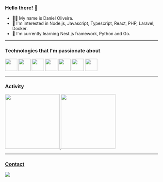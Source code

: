 ### Hello there! 👋

- 🙋‍♂️ My name is Daniel Oliveira.
- 👀 I'm interested in Node.js, Javascript, Typescript, React, PHP, Laravel, Docker.
- 🌱 I'm currently learning Nest.js framework, Python and Go.

<hr/>

### Technologies that I'm passionate about

<img src="https://cdn.jsdelivr.net/gh/devicons/devicon/icons/javascript/javascript-original.svg" width="40" height="40"/>  <img src="https://cdn.jsdelivr.net/gh/devicons/devicon/icons/nodejs/nodejs-original.svg" width="40" height="40"/>  <img src="https://cdn.jsdelivr.net/gh/devicons/devicon/icons/typescript/typescript-original.svg" width="40" height="40"/>  <img src="https://cdn.jsdelivr.net/gh/devicons/devicon/icons/react/react-original.svg" width="40" height="40"/>  <img src="https://cdn.jsdelivr.net/gh/devicons/devicon/icons/php/php-original.svg" width="40" height="40"/>  <img src="https://cdn.jsdelivr.net/gh/devicons/devicon/icons/laravel/laravel-plain.svg" width="40" height="40"/>  <img src="https://cdn.jsdelivr.net/gh/devicons/devicon/icons/docker/docker-original-wordmark.svg" width="40" height="40"/>

<hr/>

### Activity

<div>
  <a href="https://github.com/doliveira19">
  <img height="180em" src="https://github-readme-stats.vercel.app/api?username=doliveira19&show_icons=true&theme=default&include_all_commits=true"/>
  <img height="180em" src="https://github-readme-stats.vercel.app/api/top-langs/?username=doliveira19&langs_count=10&theme=default"/>
</div>

<hr/>
          
### Contact

<div>
<a href="https://www.linkedin.com/in/doliveira-dev/" target="_blank"><img src="https://img.shields.io/badge/-LinkedIn-%230077B5?style=for-the-badge&logo=linkedin&logoColor=white" target="_blank"></a>   
</div>
